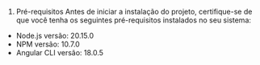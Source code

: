 1. Pré-requisitos
Antes de iniciar a instalação do projeto, certifique-se de que você tenha os seguintes pré-requisitos instalados no seu sistema:

- Node.js versão: 20.15.0
- NPM versão: 10.7.0
- Angular CLI versão: 18.0.5
